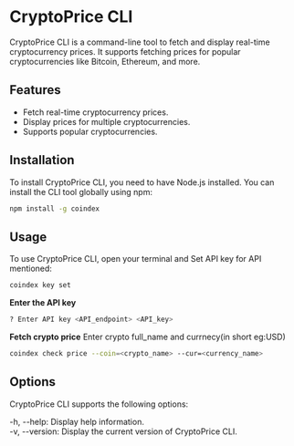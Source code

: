 # CryptoPrice CLI

CryptoPrice CLI is a command-line tool to fetch and display real-time cryptocurrency prices. It supports fetching prices for popular cryptocurrencies like Bitcoin, Ethereum, and more.

## Features

- Fetch real-time cryptocurrency prices.
- Display prices for multiple cryptocurrencies.
- Supports popular cryptocurrencies.

## Installation

To install CryptoPrice CLI, you need to have Node.js installed. You can install the CLI tool globally using npm:


```bash
npm install -g coindex
```

## Usage

To use CryptoPrice CLI, open your terminal and Set API key for API mentioned:
```bash
coindex key set
```

**Enter the API key**
```bash
? Enter API key <API_endpoint> <API_key>
```

**Fetch crypto price**
Enter crypto full_name and currnecy(in short eg:USD)
```bash
coindex check price --coin=<crypto_name> --cur=<currency_name> 
```

## Options
CryptoPrice CLI supports the following options:

-h, --help: Display help information.  
-v, --version: Display the current version of CryptoPrice CLI.  



